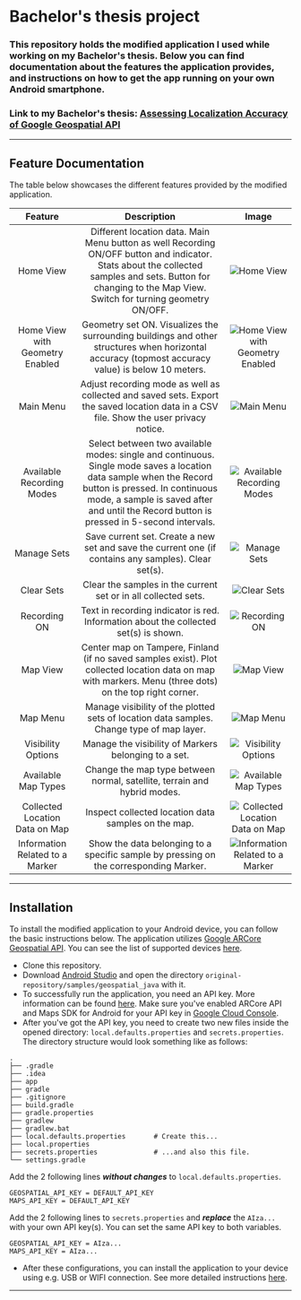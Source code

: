 # Bachelor's thesis project

### This repository holds the modified application I used while working on my Bachelor's thesis. Below you can find documentation about the features the application provides, and instructions on how to get the app running on your own Android smartphone.

### Link to my Bachelor's thesis: [Assessing Localization Accuracy of Google Geospatial API](https://urn.fi/URN:NBN:fi:tuni-202405075538)


---

## Feature Documentation

The table below showcases the different features provided by the modified application.

|             Feature             |                                                                                                                   Description                                                                                                                    |                                            Image                                             |
| :-----------------------------: | :----------------------------------------------------------------------------------------------------------------------------------------------------------------------------------------------------------------------------------------------: | :------------------------------------------------------------------------------------------: |
|            Home View            |                  Different location data. Main Menu button as well Recording ON/OFF button and indicator. Stats about the collected samples and sets. Button for changing to the Map View. Switch for turning geometry ON/OFF.                   |                  ![Home View](./documentation/screenshots/01_home_view.jpg)                  |
| Home View with Geometry Enabled |                                                 Geometry set ON. Visualizes the surrounding buildings and other structures when horizontal accuracy (topmost accuracy value) is below 10 meters.                                                 |  ![Home View with Geometry Enabled](./documentation/screenshots/02_home_view_geometry.jpg)   |
|            Main Menu            |                                                      Adjust recording mode as well as collected and saved sets. Export the saved location data in a CSV file. Show the user privacy notice.                                                      |                  ![Main Menu](./documentation/screenshots/03_main_menu.jpg)                  |
|    Available Recording Modes    | Select between two available modes: single and continuous. Single mode saves a location data sample when the Record button is pressed. In continuous mode, a sample is saved after and until the Record button is pressed in 5-second intervals. |  ![Available Recording Modes](./documentation/screenshots/04_main_menu_recording_mode.jpg)   |
|           Manage Sets           |                                                                       Save current set. Create a new set and save the current one (if contains any samples). Clear set(s).                                                                       |           ![Manage Sets](./documentation/screenshots/05_main_menu_manage_sets.jpg)           |
|           Clear Sets            |                                                                                          Clear the samples in the current set or in all collected sets.                                                                                          |            ![Clear Sets](./documentation/screenshots/06_main_menu_clear_sets.jpg)            |
|          Recording ON           |                                                                               Text in recording indicator is red. Information about the collected set(s) is shown.                                                                               |            ![Recording ON](./documentation/screenshots/07_home_recording_on.jpg)             |
|            Map View             |                                             Center map on Tampere, Finland (if no saved samples exist). Plot collected location data on map with markers. Menu (three dots) on the top right corner.                                             |                   ![Map View](./documentation/screenshots/08_map_view.jpg)                   |
|            Map Menu             |                                                                            Manage visibility of the plotted sets of location data samples. Change type of map layer.                                                                             |                ![Map Menu](./documentation/screenshots/09_map_view_menu.jpg)                 |
|       Visibility Options        |                                                                                               Manage the visibility of Markers belonging to a set.                                                                                               |    ![Visibility Options](./documentation/screenshots/10_map_view_visibility_options.jpg)     |
|       Available Map Types       |                                                                                     Change the map type between normal, satellite, terrain and hybrid modes.                                                                                     |        ![Available Map Types](./documentation/screenshots/11_map_view_map_types.jpg)         |
| Collected Location Data on Map  |                                                                                               Inspect collected location data samples on the map.                                                                                                |    ![Collected Location Data on Map](./documentation/screenshots/12_map_view_markers.jpg)    |
| Information Related to a Marker |                                                                              Show the data belonging to a specific sample by pressing on the corresponding Marker.                                                                               | ![Information Related to a Marker](./documentation/screenshots/13_map_view_markers_data.jpg) |

---

## Installation

To install the modified application to your Android device, you can follow the basic instructions below. The application utilizes [Google ARCore Geospatial API](https://developers.google.com/ar/develop/geospatial). You can see the list of supported devices [here](https://developers.google.com/ar/devices).

- Clone this repository.
- Download [Android Studio](https://developer.android.com/studio) and open the directory `original-repository/samples/geospatial_java` with it.
- To successfully run the application, you need an API key. More information can be found [here](https://developers.google.com/ar/develop/authorization?platform=android). Make sure you've enabled ARCore API and Maps SDK for Android for your API key in [Google Cloud Console](https://console.cloud.google.com).
- After you've got the API key, you need to create two new files inside the opened directory: `local.defaults.properties` and `secrets.properties`. The directory structure would look something like as follows:

```
.
├── .gradle
├── .idea
├── app
├── gradle
├── .gitignore
├── build.gradle
├── gradle.properties
├── gradlew
├── gradlew.bat
├── local.defaults.properties       # Create this...
├── local.properties
├── secrets.properties              # ...and also this file.
└── settings.gradle
```

Add the 2 following lines ***without changes*** to `local.defaults.properties`.

```
GEOSPATIAL_API_KEY = DEFAULT_API_KEY
MAPS_API_KEY = DEFAULT_API_KEY
```

Add the 2 following lines to `secrets.properties` and ***replace*** the `AIza...` with your own API key(s). You can set the same API key to both variables.

```
GEOSPATIAL_API_KEY = AIza...
MAPS_API_KEY = AIza...
```

- After these configurations, you can install the application to your device using e.g. USB or WIFI connection. See more detailed instructions [here](https://developer.android.com/studio/run/device.html).

---
